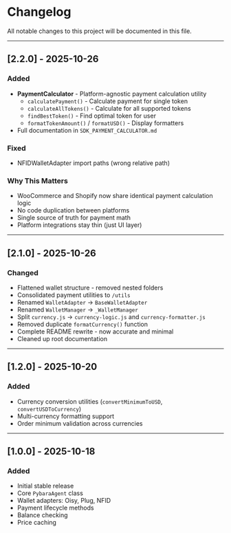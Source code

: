 # Changelog

All notable changes to this project will be documented in this file.

---

## [2.2.0] - 2025-10-26

### Added
- **PaymentCalculator** - Platform-agnostic payment calculation utility
  - `calculatePayment()` - Calculate payment for single token
  - `calculateAllTokens()` - Calculate for all supported tokens
  - `findBestToken()` - Find optimal token for user
  - `formatTokenAmount()` / `formatUSD()` - Display formatters
- Full documentation in `SDK_PAYMENT_CALCULATOR.md`

### Fixed
- NFIDWalletAdapter import paths (wrong relative path)

### Why This Matters
- WooCommerce and Shopify now share identical payment calculation logic
- No code duplication between platforms
- Single source of truth for payment math
- Platform integrations stay thin (just UI layer)

---

## [2.1.0] - 2025-10-26

### Changed
- Flattened wallet structure - removed nested folders
- Consolidated payment utilities to `/utils`
- Renamed `WalletAdapter` → `BaseWalletAdapter`
- Renamed `WalletManager` → `_WalletManager`
- Split `currency.js` → `currency-logic.js` and `currency-formatter.js`
- Removed duplicate `formatCurrency()` function
- Complete README rewrite - now accurate and minimal
- Cleaned up root documentation

---

## [1.2.0] - 2025-10-20

### Added
- Currency conversion utilities (`convertMinimumToUSD`, `convertUSDToCurrency`)
- Multi-currency formatting support
- Order minimum validation across currencies

---

## [1.0.0] - 2025-10-18

### Added
- Initial stable release
- Core `PybaraAgent` class
- Wallet adapters: Oisy, Plug, NFID
- Payment lifecycle methods
- Balance checking
- Price caching

